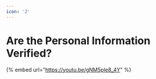 ```yaml
---
icon: '2'
---
```


# Are the Personal Information Verified?

{% embed url="https://youtu.be/gNM5ple8_4Y" %}
